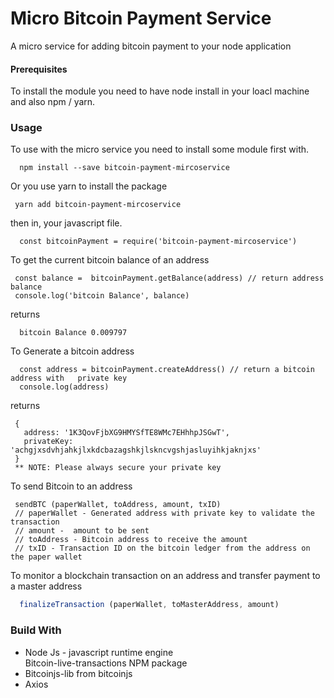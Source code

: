 # Micro Bitcoin Payment Service
  A micro service for adding bitcoin payment to your node application</br>

#### Prerequisites
To install  the module  you need to have node install in your loacl machine  and also npm / yarn.</br>

### Usage
To use with the micro service you need to install some module first with.
```
  npm install --save bitcoin-payment-mircoservice
 ```
 Or you use yarn to install the package 
 ``` 
  yarn add bitcoin-payment-mircoservice
  ``` 
then in, your javascript file.
```
  const bitcoinPayment = require('bitcoin-payment-mircoservice')
```
To get the current bitcoin balance of an address
```
 const balance =  bitcoinPayment.getBalance(address) // return address balance
 console.log('bitcoin Balance', balance)
```
returns </br>
```
  bitcoin Balance 0.009797
 ```
To Generate a bitcoin address 
``` 
  const address = bitcoinPayment.createAddress() // return a bitcoin address with   private key
  console.log(address)
 ```
returns </br>
```
 {
   address: '1K3QovFjbXG9HMYSfTE8WMc7EHhhpJSGwT',
   privateKey: 'achgjxsdvhjahkjlxkdcbazagshkjlskncvgshjasluyihkjaknjxs'
 }
 ** NOTE: Please always secure your private key
```
To send Bitcoin to an address</br>
```
 sendBTC (paperWallet, toAddress, amount, txID)
 // paperWallet - Generated address with private key to validate the transaction
 // amount -  amount to be sent
 // toAddress - Bitcoin address to receive the amount
 // txID - Transaction ID on the bitcoin ledger from the address on the paper wallet

``` 
To monitor a blockchain transaction on an address and transfer payment to a master address
</Br>
```javascript
  finalizeTransaction (paperWallet, toMasterAddress, amount)
```
 ### Build With
  <ul>
    <li>Node Js - javascript runtime engine </li>
    </li>Bitcoin-live-transactions NPM package</li>
    <li>Bitcoinjs-lib from bitcoinjs</li>
    <li>Axios</li>
</ul>


 
